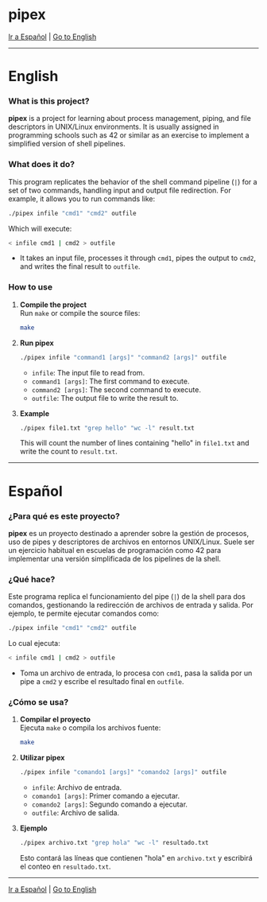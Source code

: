 # pipex

[Ir a Español](#espa%C3%B1ol) | [Go to English](#english)

---

# English

### What is this project?

**pipex** is a project for learning about process management, piping, and file descriptors in UNIX/Linux environments. It is usually assigned in programming schools such as 42 or similar as an exercise to implement a simplified version of shell pipelines.

### What does it do?

This program replicates the behavior of the shell command pipeline (`|`) for a set of two commands, handling input and output file redirection. For example, it allows you to run commands like:

```bash
./pipex infile "cmd1" "cmd2" outfile
```

Which will execute:

```bash
< infile cmd1 | cmd2 > outfile
```

- It takes an input file, processes it through `cmd1`, pipes the output to `cmd2`, and writes the final result to `outfile`.

### How to use

1. **Compile the project**  
   Run `make` or compile the source files:

   ```bash
   make
   ```

2. **Run pipex**

   ```bash
   ./pipex infile "command1 [args]" "command2 [args]" outfile
   ```

   - `infile`: The input file to read from.
   - `command1 [args]`: The first command to execute.
   - `command2 [args]`: The second command to execute.
   - `outfile`: The output file to write the result to.

3. **Example**

   ```bash
   ./pipex file1.txt "grep hello" "wc -l" result.txt
   ```

   This will count the number of lines containing "hello" in `file1.txt` and write the count to `result.txt`.

---

# Español

### ¿Para qué es este proyecto?

**pipex** es un proyecto destinado a aprender sobre la gestión de procesos, uso de pipes y descriptores de archivos en entornos UNIX/Linux. Suele ser un ejercicio habitual en escuelas de programación como 42 para implementar una versión simplificada de los pipelines de la shell.

### ¿Qué hace?

Este programa replica el funcionamiento del pipe (`|`) de la shell para dos comandos, gestionando la redirección de archivos de entrada y salida. Por ejemplo, te permite ejecutar comandos como:

```bash
./pipex infile "cmd1" "cmd2" outfile
```

Lo cual ejecuta:

```bash
< infile cmd1 | cmd2 > outfile
```

- Toma un archivo de entrada, lo procesa con `cmd1`, pasa la salida por un pipe a `cmd2` y escribe el resultado final en `outfile`.

### ¿Cómo se usa?

1. **Compilar el proyecto**  
   Ejecuta `make` o compila los archivos fuente:

   ```bash
   make
   ```

2. **Utilizar pipex**

   ```bash
   ./pipex infile "comando1 [args]" "comando2 [args]" outfile
   ```

   - `infile`: Archivo de entrada.
   - `comando1 [args]`: Primer comando a ejecutar.
   - `comando2 [args]`: Segundo comando a ejecutar.
   - `outfile`: Archivo de salida.

3. **Ejemplo**

   ```bash
   ./pipex archivo.txt "grep hola" "wc -l" resultado.txt
   ```

   Esto contará las líneas que contienen "hola" en `archivo.txt` y escribirá el conteo en `resultado.txt`.

---

[Ir a Español](#español) | [Go to English](#english)
